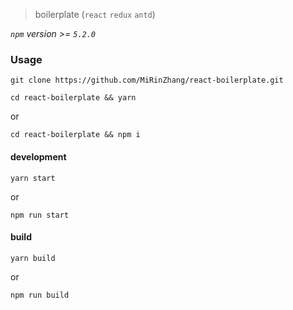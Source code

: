 > boilerplate (`react` `redux` `antd`)


*`npm` version >= `5.2.0`*


### Usage

`git clone https://github.com/MiRinZhang/react-boilerplate.git`


`cd react-boilerplate && yarn`

or

`cd react-boilerplate && npm i`


#### development

`yarn start`

or

`npm run start`


#### build

`yarn build`

or

`npm run build`
